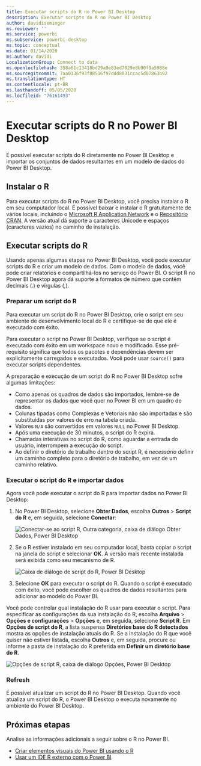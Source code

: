 ```yaml
---
title: Executar scripts do R no Power BI Desktop
description: Executar scripts do R no Power BI Desktop
author: davidiseminger
ms.reviewer: ''
ms.service: powerbi
ms.subservice: powerbi-desktop
ms.topic: conceptual
ms.date: 01/14/2020
ms.author: davidi
LocalizationGroup: Connect to data
ms.openlocfilehash: 358a61c13418bd29a9e83ed7029e8b90f9a5988e
ms.sourcegitcommit: 7aa0136f93f88516f97ddd8031ccac5d07863b92
ms.translationtype: HT
ms.contentlocale: pt-BR
ms.lasthandoff: 05/05/2020
ms.locfileid: "76161493"
---
```

# <a name="run-r-scripts-in-power-bi-desktop"></a>Executar scripts do R no Power BI Desktop

É possível executar scripts do R diretamente no Power BI Desktop e importar os conjuntos de dados resultantes em um modelo de dados do Power BI Desktop.

## <a name="install-r"></a>Instalar o R

Para executar scripts do R no Power BI Desktop, você precisa instalar o R em seu computador local. É possível baixar e instalar o R gratuitamente de vários locais, incluindo o [Microsoft R Application Network](https://mran.revolutionanalytics.com/download/) e o [Repositório CRAN](https://cran.r-project.org/bin/windows/base/). A versão atual dá suporte a caracteres Unicode e espaços (caracteres vazios) no caminho de instalação.

## <a name="run-r-scripts"></a>Executar scripts do R

Usando apenas algumas etapas no Power BI Desktop, você pode executar scripts do R e criar um modelo de dados. Com o modelo de dados, você pode criar relatórios e compartilhá-los no serviço do Power BI. O script R no Power BI Desktop agora dá suporte a formatos de número que contêm decimais (.) e vírgulas (,).

### <a name="prepare-an-r-script"></a>Preparar um script do R

Para executar um script do R no Power BI Desktop, crie o script em seu ambiente de desenvolvimento local do R e certifique-se de que ele é executado com êxito.

Para executar o script no Power BI Desktop, verifique se o script é executado com êxito em um workspace novo e modificado. Esse pré-requisito significa que todos os pacotes e dependências devem ser explicitamente carregados e executados. Você pode usar `source()` para executar scripts dependentes.

A preparação e execução de um script do R no Power BI Desktop sofre algumas limitações:

* Como apenas os quadros de dados são importados, lembre-se de representar os dados que você quer no Power BI em um quadro de dados.
* Colunas tipadas como Complexas e Vetoriais não são importadas e são substituídas por valores de erro na tabela criada.
* Valores `N/A` são convertidos em valores `NULL` no Power BI Desktop.
* Após uma execução de 30 minutos, o script do R expira.
* Chamadas interativas no script do R, como aguardar a entrada do usuário, interrompem a execução do script.
* Ao definir o diretório de trabalho dentro do script R, é *necessário* definir um caminho completo para o diretório de trabalho, em vez de um caminho relativo.

### <a name="run-your-r-script-and-import-data"></a>Executar o script do R e importar dados

Agora você pode executar o script do R para importar dados no Power BI Desktop:

1. No Power BI Desktop, selecione **Obter Dados**, escolha **Outros** > **Script do R** e, em seguida, selecione **Conectar**:

    ![Conectar-se ao script R, Outra categoria, caixa de diálogo Obter Dados, Power BI Desktop](media/desktop-r-scripts/r-scripts-1.png)

2. Se o R estiver instalado em seu computador local, basta copiar o script na janela de script e selecionar **OK**. A versão mais recente instalada será exibida como seu mecanismo de R.

    ![Caixa de diálogo de script do R, Power BI Desktop](media/desktop-r-scripts/r-scripts-2.png)

3. Selecione **OK** para executar o script do R. Quando o script é executado com êxito, você pode escolher os quadros de dados resultantes para adicionar ao modelo do Power BI.

Você pode controlar qual instalação do R usar para executar o script. Para especificar as configurações da sua instalação do R, escolha **Arquivo** > **Opções e configurações** > **Opções** e, em seguida, selecione **Script R**. Em **Opções de script do R**, a lista suspensa **Diretórios base do R detectados** mostra as opções de instalação atuais do R. Se a instalação do R que você quiser não estiver listada, escolha **Outros** e, em seguida, procure ou informe a pasta de instalação do R preferida em **Definir um diretório base do R**.

![Opções de script R, caixa de diálogo Opções, Power BI Desktop](media/desktop-r-scripts/r-scripts-4.png)

### <a name="refresh"></a>Refresh

É possível atualizar um script do R no Power BI Desktop. Quando você atualiza um script do R, o Power BI Desktop o executa novamente no ambiente do Power BI Desktop.

## <a name="next-steps"></a>Próximas etapas

Analise as informações adicionais a seguir sobre o R no Power BI.

* [Criar elementos visuais do Power BI usando o R](desktop-r-visuals.md)
* [Usar um IDE R externo com o Power BI](desktop-r-ide.md)
